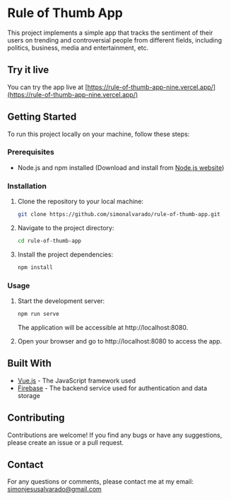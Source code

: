 # Rule of Thumb App

This project implements a simple app that tracks the sentiment of their users on trending and controversial people from different fields, including politics, business, media and entertainment, etc.

## Try it live

You can try the app live at [https://rule-of-thumb-app-nine.vercel.app/](https://rule-of-thumb-app-nine.vercel.app/)

## Getting Started

To run this project locally on your machine, follow these steps:

### Prerequisites

- Node.js and npm installed (Download and install from [Node.js website](https://nodejs.org/))

### Installation

1. Clone the repository to your local machine:

   ```bash
   git clone https://github.com/simonalvarado/rule-of-thumb-app.git
    ```
2. Navigate to the project directory:

    ```bash
    cd rule-of-thumb-app
    ```
3. Install the project dependencies:

    ```bash
    npm install
    ```
### Usage

1. Start the development server:

   ```bash
   npm run serve
   ```
    The application will be accessible at http://localhost:8080.
2. Open your browser and go to http://localhost:8080 to access the app.

## Built With

- [Vue.js](https://vuejs.org/) - The JavaScript framework used
- [Firebase](https://firebase.google.com/) - The backend service used for authentication and data storage

## Contributing

Contributions are welcome! If you find any bugs or have any suggestions, please create an issue or a pull request.

## Contact

For any questions or comments, please contact me at my email: simonjesusalvarado@gmail.com